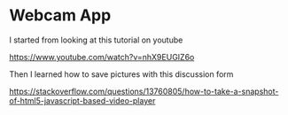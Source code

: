 # Webcam App

I started from looking at this tutorial on youtube

https://www.youtube.com/watch?v=nhX9EUGIZ6o

Then I learned how to save pictures with this discussion form

https://stackoverflow.com/questions/13760805/how-to-take-a-snapshot-of-html5-javascript-based-video-player

